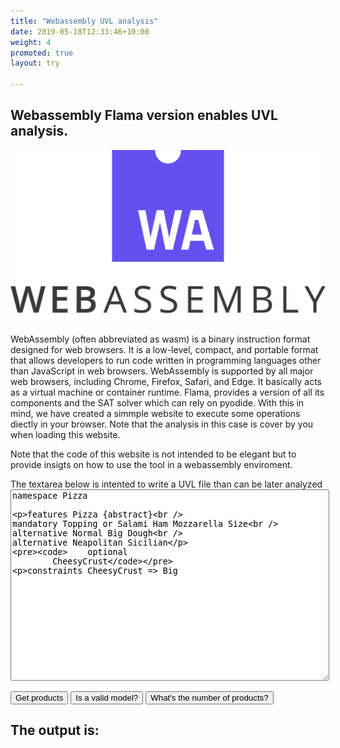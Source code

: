 ```yaml
---
title: "Webassembly UVL analysis"
date: 2019-05-18T12:33:46+10:00
weight: 4
promoted: true
layout: try

---
```

## Webassembly Flama version enables UVL analysis.

![Web assembly](/images/illustrations/web_assembly.png)

WebAssembly (often abbreviated as wasm) is a binary instruction format designed for web browsers. It is a low-level, compact, and portable format that allows developers to run code written in programming languages other than JavaScript in web browsers. WebAssembly is supported by all major web browsers, including Chrome, Firefox, Safari, and Edge. It basically acts as a virtual machine or container runtime. Flama, provides a version of all its components and the SAT solver which can rely on pyodide.  With this in mind, we have created a simmple website to execute some operations diectly in your browser. Note that the analysis in this case is cover by you when loading this website. 

Note that the code of this website is not intended to be elegant but to provide insigts on how to use the tool in a webassembly enviroment. 
<div>
The textarea below is intented to write a UVL file than can be later analyzed
<textarea id="uvlfile" style="width: 100%;" rows="20">
namespace Pizza

features
	Pizza {abstract}	
		mandatory
			Topping	
				or
					Salami
					Ham
					Mozzarella
			Size	
				alternative
					Normal
					Big
			Dough	
				alternative
					Neapolitan
					Sicilian

		optional
			CheesyCrust

constraints
	CheesyCrust => Big
</textarea>
</div>
<div>
<button onclick="products()">Get products</button>
<button onclick="valid()">Is a valid model?</button>
<button onclick="numberofproducts()">What's the number of products?</button>

</div>
<div>
<h2>The output is:</h2>
<div id="loading" style="display:none;"><img SRC="/images/illustrations/loading.gif" width=100px> Loading, more details in the javascript console </div> 
<div id="result"><div id="loading" style="display:none;">  

</div>
</div>
</div>

<script type="text/javascript" src="https://cdn.jsdelivr.net/pyodide/v0.23.4/full/pyodide.js"></script>

<script type="text/javascript">
	  const uvlfile = document.getElementById("uvlfile");

		function showLoading(){
			document.getElementById("loading").style.display = "initial";
		}
		function hideLoading(){
			document.getElementById("loading").style.display = "none";

		}
		
	  async function valid() {
			showLoading()
      let pyodide = await loadPyodide();
      await pyodide.loadPackage("micropip");
      const micropip = pyodide.pyimport("micropip");
		  await micropip.install("/assets/web_assembly/antlr4_python3_runtime-4.7.2-py3-none-any.whl");
      await micropip.install("uvlparser");
      await micropip.install("flamapy-fm");
      await micropip.install("flamapy-sat");
			await pyodide.runPythonAsync(`
import micropip
await micropip.install("flamapy-fm-dist", deps=False)#this is to avoid problems with deps later on
`)
		hideLoading()

		try {
          let output = pyodide.runPython(
		  `
import js

file_content = js.document.getElementById('uvlfile').value
div = js.document.createElement("result")

with open("uvlfile.uvl", "w") as text_file:
    print(file_content, file=text_file)

from flamapy.interfaces.python.FLAMAFeatureModel import FLAMAFeatureModel

fm = FLAMAFeatureModel("uvlfile.uvl")
result=fm.valid()

div.innerHTML = "<div id='deleteme'>"+str(result)+"</div>"
exists=js.document.getElementById('deleteme')
if(exists):
	exists.remove()

js.document.getElementById('result').append(div)
		  `);
        } catch (err) {
          console.log(err);
        }
			

      }

 async function products() {
			showLoading()
      let pyodide = await loadPyodide();
      await pyodide.loadPackage("micropip");
      const micropip = pyodide.pyimport("micropip");
		  await micropip.install("/assets/web_assembly/antlr4_python3_runtime-4.7.2-py3-none-any.whl");
      await micropip.install("uvlparser");
      await micropip.install("flamapy-fm");
      await micropip.install("flamapy-sat");
			await pyodide.runPythonAsync(`
import micropip
await micropip.install("flamapy-fm-dist", deps=False)#this is to avoid problems with deps later on
`)
		hideLoading()

		try {
          let output = pyodide.runPython(
		  `
import js

file_content = js.document.getElementById('uvlfile').value
div = js.document.createElement("result")

with open("uvlfile.uvl", "w") as text_file:
    print(file_content, file=text_file)

from flamapy.interfaces.python.FLAMAFeatureModel import FLAMAFeatureModel

fm = FLAMAFeatureModel("uvlfile.uvl")
result=fm.products()
result = "<br>".join([f'P({i}): {p}' for i, p in enumerate(result, 1)])
div.innerHTML = "<div id='deleteme'>"+str(result)+"</div>"
exists=js.document.getElementById('deleteme')
if(exists):
	exists.remove()

js.document.getElementById('result').append(div)
		  `);
        } catch (err) {
          console.log(err);
        }
			

      }


	  async function numberofproducts() {
			showLoading()
      let pyodide = await loadPyodide();
      await pyodide.loadPackage("micropip");
      const micropip = pyodide.pyimport("micropip");
		  await micropip.install("/assets/web_assembly/antlr4_python3_runtime-4.7.2-py3-none-any.whl");
      await micropip.install("uvlparser");
      await micropip.install("flamapy-fm");
      await micropip.install("flamapy-sat");
			await pyodide.runPythonAsync(`
import micropip
await micropip.install("flamapy-fm-dist", deps=False)#this is to avoid problems with deps later on
`)
		hideLoading()

		try {
          let output = pyodide.runPython(
		  `
import js

file_content = js.document.getElementById('uvlfile').value
div = js.document.createElement("result")

with open("uvlfile.uvl", "w") as text_file:
    print(file_content, file=text_file)

from flamapy.interfaces.python.FLAMAFeatureModel import FLAMAFeatureModel

fm = FLAMAFeatureModel("uvlfile.uvl")
result=fm.products_number()

div.innerHTML = "<div id='deleteme'>"+str(result)+"</div>"
exists=js.document.getElementById('deleteme')
if(exists):
	exists.remove()
js.document.getElementById('result').append(div)
		  `);
        } catch (err) {
          console.log(err);
        }
			

      }
</script>